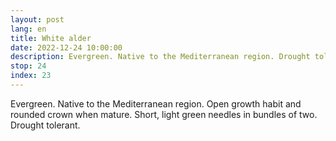```yaml
---
layout: post
lang: en
title: White alder
date: 2022-12-24 10:00:00
description: Evergreen. Native to the Mediterranean region. Drought tolerant.
stop: 24
index: 23
---
```

Evergreen. Native to the Mediterranean region. Open growth habit and rounded crown when mature. Short, light green needles in bundles of two. Drought tolerant.